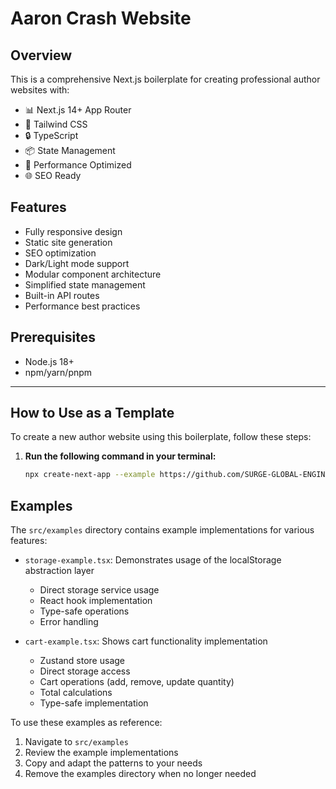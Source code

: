 # Aaron Crash Website

## Overview

This is a comprehensive Next.js boilerplate for creating professional author websites with:

- 📊 Next.js 14+ App Router
- 🎨 Tailwind CSS
- 🔒 TypeScript
- 📦 State Management
- 🚀 Performance Optimized
- 🌐 SEO Ready

## Features

- Fully responsive design
- Static site generation
- SEO optimization
- Dark/Light mode support
- Modular component architecture
- Simplified state management
- Built-in API routes
- Performance best practices

## Prerequisites

- Node.js 18+
- npm/yarn/pnpm

---

## How to Use as a Template

To create a new author website using this boilerplate, follow these steps:

1. **Run the following command in your terminal:**
   ```bash
   npx create-next-app --example https://github.com/SURGE-GLOBAL-ENGINEERING/reader-scout-custom-template
   ```

## Examples

The `src/examples` directory contains example implementations for various features:

- `storage-example.tsx`: Demonstrates usage of the localStorage abstraction layer

  - Direct storage service usage
  - React hook implementation
  - Type-safe operations
  - Error handling

- `cart-example.tsx`: Shows cart functionality implementation

  - Zustand store usage
  - Direct storage access
  - Cart operations (add, remove, update quantity)
  - Total calculations
  - Type-safe implementation

To use these examples as reference:

1. Navigate to `src/examples`
2. Review the example implementations
3. Copy and adapt the patterns to your needs
4. Remove the examples directory when no longer needed
